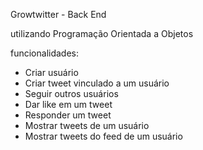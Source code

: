 Growtwitter - Back End

utilizando Programação Orientada a Objetos

funcionalidades:
 - Criar usuário
 - Criar tweet vinculado a um usuário
 - Seguir outros usuários
 - Dar like em um tweet
 - Responder um tweet
 - Mostrar tweets de um usuário
 - Mostrar tweets do feed de um usuário
 
